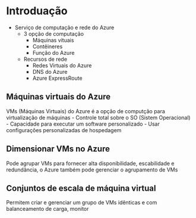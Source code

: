 # Introduação

- Serviço de computação e rede do Azure
  - 3 opção de computação
    - Máquinas vituais
    - Contêineres
    - Função do Azure
  - Recursos de rede
    - Redes Virtuais do Azure
    - DNS do Azure
    - Azure ExpressRoute

## Máquinas virtuais do Azure

VMs (Máquinas Virtuais) do Azure é a opção de computção para virtualização de máquinas - Controle total sobre o SO (Sistem Operacional) - Capacidade para executar um software personalizado - Usar configurações personalizadas de hospedagem

## Dimensionar VMs no Azure

Pode agrupar VMs para fornecer alta disponibilidade, escabilidade e redundância, o Azure também pode gerenciar o agrupamento de VMs

## Conjuntos de escala de máquina virtual

Permitem criar e gerenciar um grupo de VMs idênticas e com balanceamento de carga, monitor
